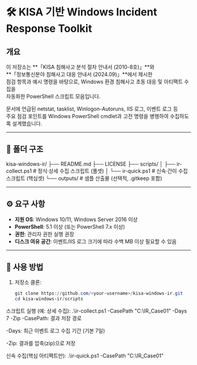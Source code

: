 # 🛠️ KISA 기반 Windows Incident Response Toolkit

## 개요
이 저장소는 **「KISA 침해사고 분석 절차 안내서 (2010-8호)」**와  
**「정보통신분야 침해사고 대응 안내서 (2024.09)」**에서 제시한  
점검 항목과 예시 명령을 바탕으로, Windows 환경 침해사고 초동 대응 및 아티팩트 수집을  
자동화한 PowerShell 스크립트 모음입니다.  

문서에 언급된 netstat, tasklist, Winlogon-Autoruns, IIS 로그, 이벤트 로그 등  
주요 점검 포인트를 Windows PowerShell cmdlet과 고전 명령을 병행하여 수집하도록 설계했습니다.  

---

## 📂 폴더 구조
kisa-windows-ir/
├── README.md
├── LICENSE
├── scripts/
│ ├── ir-collect.ps1 # 정식·상세 수집 스크립트 (풀셋)
│ └── ir-quick.ps1 # 신속·간이 수집 스크립트 (핵심셋)
└── outputs/ # 샘플 산출물 (선택적, .gitkeep 포함)

---

## ⚙️ 요구 사항
- **지원 OS**: Windows 10/11, Windows Server 2016 이상  
- **PowerShell**: 5.1 이상 (또는 PowerShell 7.x 이상)  
- **권한**: 관리자 권한 실행 권장  
- **디스크 여유 공간**: 이벤트/IIS 로그 크기에 따라 수백 MB 이상 필요할 수 있음  

---

## 🚀 사용 방법
1. 저장소 클론:
   ```powershell
   git clone https://github.com/<your-username>/kisa-windows-ir.git
   cd kisa-windows-ir/scripts
스크립트 실행 (예: 상세 수집):
.\ir-collect.ps1 -CasePath "C:\IR_Case01" -Days 7 -Zip
-CasePath: 결과 저장 경로

-Days: 최근 이벤트 로그 수집 기간 (기본 7일)

-Zip: 결과를 압축(zip)으로 저장

신속 수집(핵심 아티팩트만):
.\ir-quick.ps1 -CasePath "C:\IR_Case01"
